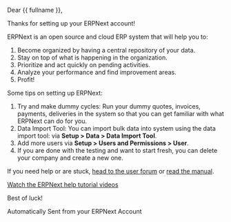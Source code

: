 Dear {{ fullname }},

Thanks for setting up your ERPNext account!

ERPNext is an open source and cloud ERP system that will help you to:

1. Become organized by having a central repository of your data.
1. Stay on top of what is happening in the organization.
1. Prioritize and act quickly on pending activities.
1. Analyze your performance and find improvement areas.
1. Profit!

Some tips on setting up ERPNext:

1. Try and make dummy cycles: Run your dummy quotes, invoices, payments, deliveries in the system so that you can get familiar with what ERPNext can do for you.
1. Data Import Tool: You can import bulk data into system using the data import tool: via **Setup > Data > Data Import Tool**.
1. Add more users via **Setup > Users and Permissions > User**.
1. If you are done with the testing and want to start fresh, you can delete your company and create a new one.

If you need help or are stuck, [head to the user forum](https://discuss.frappe.io) or [read the manual](https://manual.erpnext.com).

[Watch the ERPNext help tutorial videos](https://www.youtube.com/playlist?list=PL3lFfCEoMxvxDHtYyQFJeUYkWzQpXwFM9)


Best of luck!

Automatically Sent from your ERPNext Account
